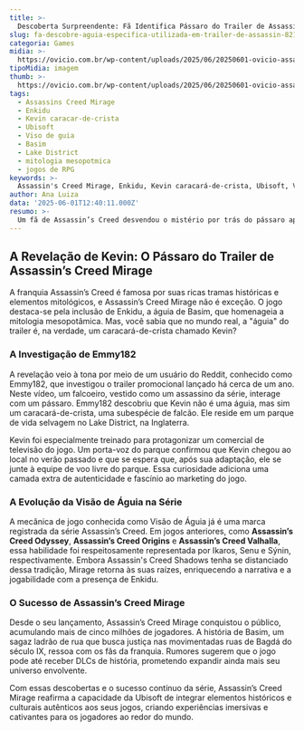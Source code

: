 ```yaml
---
title: >-
  Descoberta Surpreendente: Fã Identifica Pássaro do Trailer de Assassin’s Creed Mirage
slug: fa-descobre-aguia-especifica-utilizada-em-trailer-de-assassin-8217-s-creed-mirage
categoria: Games
midia: >-
  https://ovicio.com.br/wp-content/uploads/2025/06/20250601-ovicio-assassins-creed-mirage-aguia.jpg
tipoMidia: imagem
thumb: >-
  https://ovicio.com.br/wp-content/uploads/2025/06/20250601-ovicio-assassins-creed-mirage-aguia.jpg
tags:
  - Assassins Creed Mirage
  - Enkidu
  - Kevin caracar-de-crista
  - Ubisoft
  - Viso de guia
  - Basim
  - Lake District
  - mitologia mesopotmica
  - jogos de RPG
keywords: >-
  Assassin's Creed Mirage, Enkidu, Kevin caracará-de-crista, Ubisoft, Visão de Águia, Basim, Lake District, mitologia mesopotâmica, jogos de RPG
author: Ana Luiza
data: '2025-06-01T12:40:11.000Z'
resumo: >-
  Um fã de Assassin’s Creed desvendou o mistério por trás do pássaro apresentado no trailer de Assassin’s Creed Mirage. Afinal, Kevin, o caracará-de-crista, é a estrela alada que simboliza a visão estratégica do jogo.
---
```


## A Revelação de Kevin: O Pássaro do Trailer de Assassin’s Creed Mirage

A franquia Assassin’s Creed é famosa por suas ricas tramas históricas e elementos mitológicos, e Assassin’s Creed Mirage não é exceção. O jogo destaca-se pela inclusão de Enkidu, a águia de Basim, que homenageia a mitologia mesopotâmica. Mas, você sabia que no mundo real, a "águia" do trailer é, na verdade, um caracará-de-crista chamado Kevin?

### A Investigação de Emmy182

A revelação veio à tona por meio de um usuário do Reddit, conhecido como Emmy182, que investigou o trailer promocional lançado há cerca de um ano. Neste vídeo, um falcoeiro, vestido como um assassino da série, interage com um pássaro. Emmy182 descobriu que Kevin não é uma águia, mas sim um caracará-de-crista, uma subespécie de falcão. Ele reside em um parque de vida selvagem no Lake District, na Inglaterra.

Kevin foi especialmente treinado para protagonizar um comercial de televisão do jogo. Um porta-voz do parque confirmou que Kevin chegou ao local no verão passado e que se espera que, após sua adaptação, ele se junte à equipe de voo livre do parque. Essa curiosidade adiciona uma camada extra de autenticidade e fascínio ao marketing do jogo.

### A Evolução da Visão de Águia na Série

A mecânica de jogo conhecida como Visão de Águia já é uma marca registrada da série Assassin’s Creed. Em jogos anteriores, como **Assassin’s Creed Odyssey**, **Assassin’s Creed Origins** e **Assassin’s Creed Valhalla**, essa habilidade foi respeitosamente representada por Ikaros, Senu e Sýnin, respectivamente. Embora Assassin's Creed Shadows tenha se distanciado dessa tradição, Mirage retorna às suas raízes, enriquecendo a narrativa e a jogabilidade com a presença de Enkidu.

### O Sucesso de Assassin’s Creed Mirage

Desde o seu lançamento, Assassin’s Creed Mirage conquistou o público, acumulando mais de cinco milhões de jogadores. A história de Basim, um sagaz ladrão de rua que busca justiça nas movimentadas ruas de Bagdá do século IX, ressoa com os fãs da franquia. Rumores sugerem que o jogo pode até receber DLCs de história, prometendo expandir ainda mais seu universo envolvente.

Com essas descobertas e o sucesso contínuo da série, Assassin’s Creed Mirage reafirma a capacidade da Ubisoft de integrar elementos históricos e culturais autênticos aos seus jogos, criando experiências imersivas e cativantes para os jogadores ao redor do mundo.